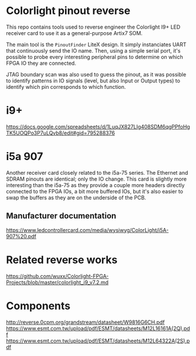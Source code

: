 # Colorlight pinout reverse

This repo contains tools used to reverse engineer the Colorlight I9+ LED receiver card to use it as a general-purpose Artix7 SOM.

The main tool is the `PinoutFinder` LiteX design. It simply instanciates UART that continuously send the IO name.
Then, using a simple serial port, it's possible to probe every interesting peripheral pins to determine on which FPGA IO they are connected.

JTAG boundary scan was also used to guess the pinout, as it was possible to identify patterns in IO signals (level, but also Input or Output types) to identify which pin corresponds to which function.

# i9+

https://docs.google.com/spreadsheets/d/1LuqJX827LIg408SDM6qgPPfoHgTK5UOQPo3P7uLQvb8/edit#gid=795288376

# i5a 907
Another receiver card closely related to the i5a-75 series. The Ethernet and SDRAM pinouts are identical; only the IO change.
This card is slightly more interesting than the i5a-75 as they provide a couple more headers directly connected to the FPGA IOs, a bit more buffered IOs, but it's also easier to swap the buffers as they are on the underside of the PCB.

## Manufacturer documentation
https://www.ledcontrollercard.com/media/wysiwyg/ColorLight/i5A-907%20.pdf

# Related reverse works
https://github.com/wuxx/Colorlight-FPGA-Projects/blob/master/colorlight_i9_v7.2.md

# Components
http://reverse.0cpm.org/grandstream/datasheet/W9816G6CH.pdf
https://www.esmt.com.tw/upload/pdf/ESMT/datasheets/M12L16161A(2Q).pdf
https://www.esmt.com.tw/upload/pdf/ESMT/datasheets/M12L64322A(2S).pdf
